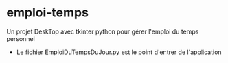 # emploi-temps
Un projet DeskTop avec tkinter python pour gérer l'emploi du temps personnel

- Le fichier EmploiDuTempsDuJour.py est le point d'entrer de l'application
